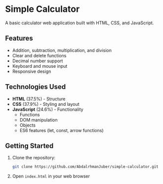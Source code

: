 # Simple Calculator

A basic calculator web application built with HTML, CSS, and JavaScript.

## Features

- Addition, subtraction, multiplication, and division
- Clear and delete functions
- Decimal number support
- Keyboard and mouse input
- Responsive design

## Technologies Used

- **HTML** (37.5%) - Structure
- **CSS** (37.9%) - Styling and layout
- **JavaScript** (24.6%) - Functionality
  - Functions
  - DOM manipulation
  - Objects
  - ES6 features (let, const, arrow functions)

## Getting Started

1. Clone the repository:
   ```bash
   git clone https://github.com/AbdalrhmanJuber/simple-calculator.git
   ```

2. Open `index.html` in your web browser
